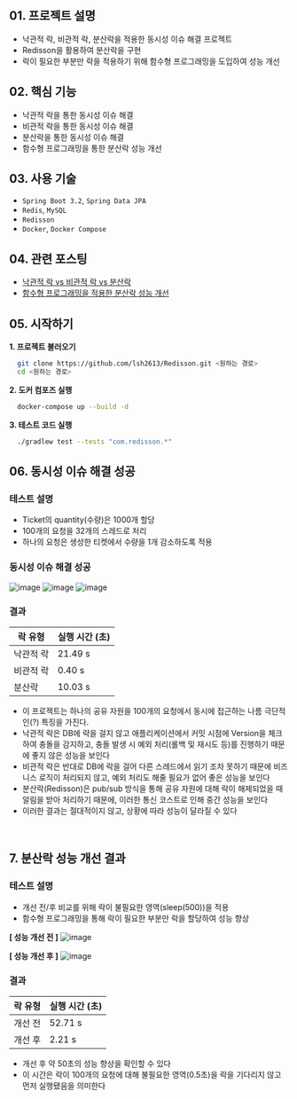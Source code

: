 ## 01. 프로젝트 설명
- 낙관적 락, 비관적 락, 분산락을 적용한 동시성 이슈 해결 프로젝트
- Redisson을 활용하여 분산락을 구현
- 락이 필요한 부분만 락을 적용하기 위해 함수형 프로그래밍을 도입하여 성능 개선

## 02. 핵심 기능
- 낙관적 락을 통한 동시성 이슈 해결
- 비관적 락을 통한 동시성 이슈 해결
- 분산락을 통한 동시성 이슈 해결
- 함수형 프로그래밍을 통한 분산락 성능 개선

## 03. 사용 기술
- `Spring Boot 3.2`, `Spring Data JPA`
- `Redis`, `MySQL`
- `Redisson`
- `Docker`, `Docker Compose`

## 04. 관련 포스팅
- [낙관적 락 vs 비관적 락 vs 분산락](https://lsh2613.tistory.com/270)
- [함수형 프로그래밍을 적용한 분산락 성능 개선](https://lsh2613.tistory.com/271)

## 05. 시작하기
**1. 프로젝트 불러오기**
``` bash
  git clone https://github.com/lsh2613/Redisson.git <원하는 경로>
  cd <원하는 경로>
```

**2. 도커 컴포즈 실행**<br>
``` bash
  docker-compose up --build -d
```

**3. 테스트 코드 실행**
``` bash
  ./gradlew test --tests "com.redisson.*"
```

## 06. 동시성 이슈 해결 성공
### 테스트 설명
- Ticket의 quantity(수량)은 1000개 할당
- 100개의 요청을 32개의 스레드로 처리
- 하나의 요청은 생성한 티켓에서 수량을 1개 감소하도록 적용

### 동시성 이슈 해결 성공
![image](https://github.com/user-attachments/assets/f4066763-58d3-43b8-93e9-0425ca0857b9)
![image](https://github.com/user-attachments/assets/4f8b207b-d61e-403a-bfb4-354df909a5b8)
![image](https://github.com/user-attachments/assets/e3ced8b8-f560-43e9-accf-6d4ad09cf4a5)
 
### 결과
| 락 유형       | 실행 시간 (초) |
|---------------|-----------|
| 낙관적 락    | 21.49 s   |
| 비관적 락    | 0.40 s    |
| 분산락       | 10.03 s   |
- 이 프로젝트는 하나의 공유 자원을 100개의 요청에서 동시에 접근하는 나름 극단적인(?) 특징을 가진다.
- 낙관적 락은 DB에 략을 걸지 않고 애플리케이션에서 커밋 시점에 Version을 체크하여 충돌을 감지하고, 충돌 발생 시 예외 처리(롤백 및 재시도 등)를 진행하기 때문에 좋지 않은 성능을 보인다
- 비관적 락은 반대로 DB에 락을 걸어 다른 스레드에서 읽기 조차 못하기 때문에 비즈니스 로직이 처리되지 않고, 예외 처리도 해줄 필요가 없어 좋은 성능을 보인다
- 분산락(Redisson)은 pub/sub 방식을 통해 공유 자원에 대해 락이 해제되었을 때 알림을 받아 처리하기 때문에, 이러한 통신 코스트로 인해 중간 성능을 보인다
- 이러한 결과는 절대적이지 않고, 상황에 따라 성능이 달라질 수 있다

<br>

## 7. 분산락 성능 개선 결과
### 테스트 설명
- 개선 전/후 비교를 위해 락이 불필요한 영역(sleep(500))을 적용 
- 함수형 프로그래밍을 통해 락이 필요한 부분만 락을 할당하여 성능 향상

**[ 성능 개선 전 ]**
![image](https://github.com/user-attachments/assets/88392ced-3212-4ee7-94e4-75fbc8b3ff3c)

**[ 성능 개선 후 ]**
![image](https://github.com/user-attachments/assets/702d7d4c-9ffd-4b63-9ae7-2fa7909d07ad)

### 결과
| 락 유형 | 실행 시간 (초) |
|------|-----------|
| 개선 전 | 52.71 s   |
| 개선 후 | 2.21 s    |

- 개선 후 약 50초의 성능 향상을 확인할 수 있다
- 이 시간은 락이 100개의 요청에 대해 불필요한 영역(0.5초)을 락을 기다리지 않고 먼저 실행됐음을 의미한다
